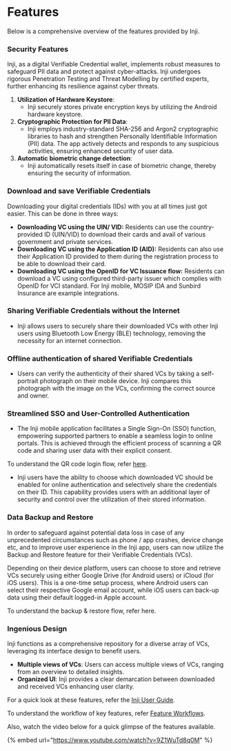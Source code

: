 # Features

Below is a comprehensive overview of the features provided by Inji.

### Security Features

Inji, as a digital Verifiable Credential wallet, implements robust measures to safeguard PII data and protect against cyber-attacks. Inji undergoes rigorous Penetration Testing and Threat Modelling by certified experts, further enhancing its resilience against cyber threats.

1. **Utilization of Hardware Keystore**:
   * Inji securely stores private encryption keys by utilizing the Android hardware keystore.
2. **Cryptographic Protection for PII Data**:
   * Inji employs industry-standard SHA-256 and Argon2 cryptographic libraries to hash and strengthen Personally Identifiable Information (PII) data. The app actively detects and responds to any suspicious activities, ensuring enhanced security of user data.
3. **Automatic biometric change detection**:
   * Inji automatically resets itself in case of biometric change, thereby ensuring the security of information.

### Download and save Verifiable Credentials

Downloading your digital credentials (IDs) with you at all          times just got easier. This can be done in three ways:

* **Downloading VC using the UIN/ VID:** Residents can use the country-provided ID (UIN/VID) to download their cards and avail of various government and private services.
* **Downloading VC using the Application ID (AID):** Residents can also use their Application ID provided to them during the registration process to be able to download their card.
* **Downloading VC using the OpenID for VC Issuance flow:** Residents can download a VC using configured third-party issuer which complies with OpenID for VCI standard. For Inji mobile, MOSIP IDA and Sunbird Insurance are example integrations.

### Sharing Verifiable Credentials without the Internet

* Inji allows users to securely share their downloaded VCs with other Inji users using Bluetooth Low Energy (BLE) technology, removing the necessity for an internet connection.

### Offline authentication of shared Verifiable Credentials

* Users can verify the authenticity of their shared VCs by taking a self-portrait photograph on their mobile device. Inji compares this photograph with the image on the VCs, confirming the correct source and owner.

### Streamlined SSO and User-Controlled Authentication

* The Inji mobile application facilitates a Single Sign-On (SSO) function, empowering supported partners to enable a seamless login to online portals. This is achieved through the efficient process of scanning a QR code and sharing user data with their explicit consent.

&#x20;      To understand the QR code login flow, refer [here](https://docs.esignet.io/end-user-guide/login-with-qr-code).

* Inji users have the ability to choose which downloaded VC should be enabled for online authentication and selectively share the credentials on their ID. This capability provides users with an additional layer of security and control over the utilization of their stored information.

### Data Backup and Restore

In order to safeguard against potential data loss in case of any unprecedented circumstances such as phone / app crashes, device change etc, and to improve user experience in the Inji app, users can now utilize the Backup and Restore feature for their Verifiable Credentials (VCs).

Depending on their device platform, users can choose to store and retrieve VCs securely using either Google Drive (for Android users) or iCloud (for iOS users). This is a one-time setup process, where Android users can select their respective Google email account, while iOS users can back-up data using their default logged-in Apple account.

To understand the backup & restore flow, refer here.

### Ingenious Design

Inji functions as a comprehensive repository for a diverse array of VCs, leveraging its interface design to benefit users.

* **Multiple views of VCs**: Users can access multiple views of VCs, ranging from an overview to detailed insights.
* **Organized UI**: Inji provides a clear demarcation between downloaded and received VCs enhancing user clarity.

For a quick look at these features, refer the [Inji User Guide](../end-user-guide.md).

To understand the workflow of key features, refer [Feature Workflows](https://docs.mosip.io/inji/overview/features/feature-workflows).

Also, watch the video below for a quick glimpse of the features available.

{% embed url="https://www.youtube.com/watch?v=9Z1WuTd8q0M" %}
